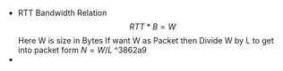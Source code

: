 - RTT Bandwidth Relation
	$$RTT* B = W$$
	Here W is size in Bytes
	If want W as Packet then Divide W by L to get into packet form $N=W/L$
	  ^3862a9
- 